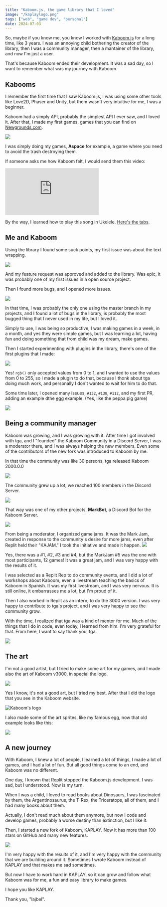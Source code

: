 ```yaml
---
title: "Kaboom.js, the game library that I loved"
image: "/kaplaylogo.png"
tags: ["web", "game dev", "personal"]
date: 2024-07-03
---
```


So, maybe if you know me, you know I worked with
[Kaboom.js](https://kaboomjs.com) for a long time, like 3 years. I was an
annoying child bothering the creator of the library, then I was a community
manager, then a mantainer of the library, and now I'm just a user.

That's because Kaboom ended their development. It was a sad day, so I want to
remember what was my journey with Kaboom.

## Kabooms

I remember the first time that I saw Kaboom.js, I was using some other tools
like Love2D, Phaser and Unity, but them wasn't very intuitive for me, I was a
beginner.

Kaboom had a simply API, probably the simplest API I ever saw, and I loved it.
After that, I made my first games, games that you can find on
[Newgrounds.com](https://lajbel.newgrounds.com/games).

![](assets/2024-07-03-19-32-09.png)

I was simply doing my games, **Aspace** for example, a game where you need to
avoid the trash destroying them.

If someone asks me how Kaboom felt, I would send them this video:

<iframe src="https://www.youtube.com/embed/xF3--Ec_E-0?si=7z431BYHNgt6rcUg"
title="YouTube video player" frameborder="0" allow="accelerometer; autoplay;
clipboard-write; encrypted-media; gyroscope; picture-in-picture; web-share"
referrerpolicy="strict-origin-when-cross-origin" allowfullscreen class="aspect-video w-full"></iframe>

By the way, I learned how to play this song in Ukelele.
[Here's the tabs](https://gist.github.com/lajbel/8c7d667b3d36c689087c9272f6bc87a3).

## Me and Kaboom

Using the library I found some suck points, my first issue was about the text
wrapping.

![](assets/2024-07-03-18-57-15.png)

And my feature request was approved and added to the library. Was epic, it was
probably one of my first issues in a open source project.

Then I found more bugs, and I opened more issues.

![](assets/2024-07-03-19-00-48.png)

In that time, I was probably the only one using the master branch in my
projects, and I found a lot of bugs in the library, is probably the most bugged
thing that I never used in my life, but I loved it.

Simply to use, I was being so productive, I was making games in a week, in a
month, and yes they were simple games, but I was learning a lot, having fun and
doing something that from child was my dream, make games.

Then I started experimenting with plugins in the library, there's one of the
first plugins that I made:

![](assets/2024-07-03-18-54-11.png)

Yes! `rgb()` only accepted values from 0 to 1, and I wanted to use the values
from 0 to 255, so I made a plugin to do that, because I thonk about tga doing
much work, and personally I don't wanted to wait for him to do that.

Some time later, I opened many issues, `#132`, `#138`, `#112`, and my first PR,
adding an example dthe [egg](https://kaboomjs.com/play?example=egg) example.
(Yes, like the peppa pig game)

![](assets/2024-07-03-19-18-05.png)

## Being a community manager

Kaboom was growing, and I was growing with it. After time I got involved with
tga, and I "founded" the Kaboom Community in a Discord Server, I was a moderator
there, and I was always helping the new members. Even some of the contributors
of the new fork was introduced to Kaboom by me.

In that time the community was like 30 persons, tga released Kaboom 2000.0.0

![](assets/2024-07-03-18-50-52.png)

The community grew up a lot, we reached 100 members in the Discord Server.

![](assets/2024-07-03-18-49-37.png)

That way was one of my other projects, **MarkBot**, a Discord Bot for the Kaboom
Server.

![](assets/2024-07-03-19-41-11.png)

From being a moderator, I organized game jams. It was the Mark Jam, created in
response to the community's desire for more jams, even after Replit held their
"KAJAM." I took the initiative and made it happen.
![](assets/2024-07-03-19-28-43.png)

Yes, there was a #1, #2, #3 and #4, but the MarkJam #5 was the one with most
participants, 12 games! It was a great jam, and I was very happy with the
results of it.

I was selected as a Replit Rep to do community events, and I did a lot of
workshops about Kaboom, even a livestream teaching the basics of Kaboom in
Spanish. It was my first livestream, and I was very nervous. It is still online,
it embarrasses me a lot, but I'm proud of it.

Then I also worked in Replit as an intern, to do the 3000 version. I was very
happy to contribute to tga's project, and I was very happy to see the community
grow.

With the time, I realized that tga was a kind of mentor for me. Much of the
things that I do in code, even today, I learned from him. I'm very grateful for
that. From here, I want to say thank you, tga.

![](assets/2024-07-03-20-05-26.png)

## The art

I'm not a good artist, but I tried to make some art for my games, and I made
also the art of Kaboom v3000, in special the logo.

![](assets/2024-07-03-19-46-09.png)

Yes I know, it's not a good art, but I tried my best. After that I did the logo
that you see in the Kaboom website.

![Kaboom's logo](assets/image.png)

I also made some of the art sprites, like my famous egg, now that old example
looks like this:

![](assets/2024-07-03-19-52-54.png)

## A new journey

With Kaboom, I knew a lot of people, I learned a lot of things, I made a lot of
games, and I had a lot of fun. But all good things come to an end, and Kaboom
was no different.

One day, I known that Replit stopped the Kaboom.js development. I was sad, but I
understood. Now is my turn.

When I was a child, I loved to read books about Dinosaurs, I was fascinated by
them, the Argentinosaurus, the T-Rex, the Triceratops, all of them, and I had
many books about them.

Actually, I don't read much about them anymore, but now I code and develop
games, probably a worse destiny than extinction, but I like it.

Then, I started a new fork of Kaboom, KAPLAY. Now it has more than 100 stars on
GitHub and many new features.

![](assets/2024-07-03-20-01-15.png)

I'm very happy with the results of it, and I'm very happy with the community
that we are building around it. Sometimes I wrote Kaboom instead of KAPLAY and
that makes me sad sometimes.

But now I have to work hard in KAPLAY, so it can grow and follow what Kaboom was
for me, a fun and easy library to make games.

I hope you like KAPLAY.

Thank you, "lajbel".
